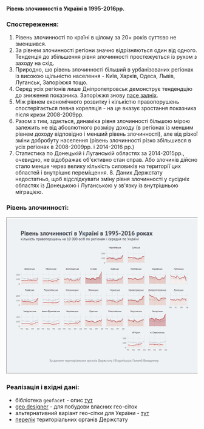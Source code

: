 #### Рівень злочинності в Україні в 1995-2016рр.
### Спостереження:
1. Рівень злочинності по країні в цілому за 20+ років суттєво не зменшився.
2. За рівнем злочинності регіони значно відрізняються один від одного. Тенденція до збільшення рівня злочинності простежується із рухом з заходу на схід.
3. Природно, шо рівень злочинності більший в урбанізованих регіонах із високою щільністю населення - Київ, Харків, Одеса, Львів, Луганськ, Запоріжжя тощо.
4. Серед усіх регіонів лише Дніпропетровськ демонструє тендендцію до зниження показника. Запоріжжя знову [пасе задніх](http://texty.org.ua/pg/blog/beactiveinukraine@gmail.com/read/77479/Pershi_z_kinca_jak_Zaporizhzha_pase_zadnih).
5. Між рівнем економічного розвитку і кількістю правопорушень спостерігається певна кореляція - на це вказує зростання показника після кризи 2008-2009рр.
6. Разом з тим, здається, динаміка рівня злочинності більшою мірою залежить не від абсолютного розміру доходу (в регіонах із меншим рівнем доходу відповідно і менший рівень злочинності), але від різкої зміни добробуту населення (рівень злочинності різко збільшився в усіх регіонах в 2008-2009рр. і 2014-2016 рр.) 
7. Статистика по Донецькій і Луганській областях за 2014-2015рр., очевидно, не відображає об'єктивно стан справ. Або злочинів дійсно стало менше через велику кількість силовиків на території цих областей і внутрішнє переміщення. 8. Даних Держстату недостатньо, щоб відслідкувати зміну рівня злочинності у сусідніх областях із Донецькою і Луганською у зв'язку із внутрішньою міграцією.

### Рівень злочинності:
![Рівень злочинності в Україні в 1995-2016рр.](https://raw.githubusercontent.com/woldemarg/crimes_map/master/crimes.png "Рівень злочинності в Україні в 1995-2016рр.")

### Реалізація і вхідні дані:
- бібліотека ```geofacet``` - опис [тут](https://hafen.github.io/geofacet/)
- [geo designer](https://hafen.github.io/grid-designer/) - для побудови власних гео-сіток
- альтернативний варіант гео-сітки для України - [тут](https://github.com/andriy-gazin/population-trends)
- [перелік](http://www.ukrstat.gov.ua/work/region.html) територіальних органів Держстату 
